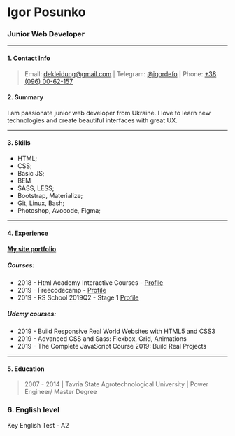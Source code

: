 # Igor Posunko

### Junior Web Developer

---

#### 1. Contact Info

> Email: [dekleidung@gmail.com](mailto:dekleidung@gmail.com) | Telegram: [@igordefo](https://t.me/igordefo) | Phone: [+38 (096) 00-62-157](tel:+380960062157)

#### 2. Summary

I am passionate junior web developer from Ukraine. I love to learn new technologies and create beautiful interfaces with great UX.

---

#### 3. Skills

- HTML;
- CSS;
- Basic JS;
- BEM
- SASS, LESS;
- Bootstrap, Materialize;
- Git, Linux, Bash;
- Photoshop, Avocode, Figma;

---

#### 4. Experience

#### [My site portfolio](https://igorposunko.netlify.com/)

##### Courses:

- 2018 - Html Academy Interactive Courses - [Profile](https://htmlacademy.ru/profile/id128912)
- 2019 - Freecodecamp - [Profile](https://www.freecodecamp.org/idefo)
- 2019 - RS School 2019Q2 - Stage 1 [Profile](https://github.com/igordefo)

##### Udemy courses:

- 2019 - Build Responsive Real World Websites with HTML5 and CSS3
- 2019 - Advanced CSS and Sass: Flexbox, Grid, Animations
- 2019 - The Complete JavaScript Course 2019: Build Real Projects

---

#### 5. Education

> 2007 - 2014 | Tavria State Agrotechnological University | Power Engineer/ Master Degree

### 6. English level

Key English Test - A2
